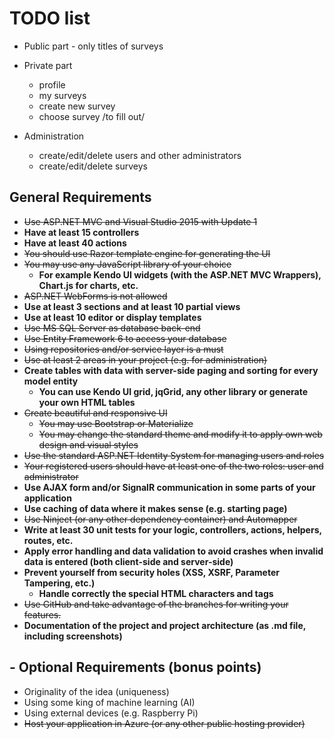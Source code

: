 # TODO list #

* Public part - only titles of surveys


* Private part
	* profile
	* my surveys
	* create new survey
	* choose survey /to fill out/


* Administration
	* create/edit/delete users and other administrators
	* create/edit/delete surveys


## General Requirements ##

- ~~Use ASP.NET MVC and Visual Studio 2015 with Update 1~~
- **Have at least 15 controllers**
- **Have at least 40 actions**
- ~~You should use Razor template engine for generating the UI~~
- ~~You may use any JavaScript library of your choice~~
	- **For example Kendo UI widgets (with the ASP.NET MVC Wrappers), Chart.js for charts, etc.**
- ~~ASP.NET WebForms is not allowed~~
- **Use at least 3 sections and at least 10 partial views**
- **Use at least 10 editor or display templates**
- ~~Use MS SQL Server as database back-end~~
- ~~Use Entity Framework 6 to access your database~~
- ~~Using repositories and/or service layer is a must~~
- ~~Use at least 2 areas in your project (e.g. for administration)~~
- **Create tables with data with server-side paging and sorting for every model entity**
	- **You can use Kendo UI grid, jqGrid, any other library or generate your own HTML tables**
- ~~Create beautiful and responsive UI~~
	- ~~You may use Bootstrap or Materialize~~
	- ~~You may change the standard theme and modify it to apply own web design and visual styles~~
- ~~Use the standard ASP.NET Identity System for managing users and roles~~
- ~~Your registered users should have at least one of the two roles: user and administrator~~
- **Use AJAX form and/or SignalR communication in some parts of your application**
- **Use caching of data where it makes sense (e.g. starting page)**
- ~~Use Ninject (or any other dependency container) and Automapper~~
- **Write at least 30 unit tests for your logic, controllers, actions, helpers, routes, etc.**
- **Apply error handling and data validation to avoid crashes when invalid data is entered (both client-side and server-side)**
- **Prevent yourself from security holes (XSS, XSRF, Parameter Tampering, etc.)**
	- **Handle correctly the special HTML characters and tags**
- ~~Use GitHub and take advantage of the branches for writing your features.~~
- **Documentation of the project and project architecture (as .md file, including screenshots)**



## - Optional Requirements (bonus points) ##

- Originality of the idea (uniqueness)
- Using some king of machine learning (AI)
- Using external devices (e.g. Raspberry Pi)
- ~~Host your application in Azure (or any other public hosting provider)~~